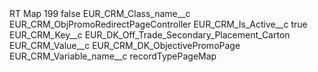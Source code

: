 <?xml version="1.0" encoding="UTF-8"?>
<CustomMetadata xmlns="http://soap.sforce.com/2006/04/metadata" xmlns:xsi="http://www.w3.org/2001/XMLSchema-instance" xmlns:xsd="http://www.w3.org/2001/XMLSchema">
    <label>RT Map 199</label>
    <protected>false</protected>
    <values>
        <field>EUR_CRM_Class_name__c</field>
        <value xsi:type="xsd:string">EUR_CRM_ObjPromoRedirectPageController</value>
    </values>
    <values>
        <field>EUR_CRM_Is_Active__c</field>
        <value xsi:type="xsd:boolean">true</value>
    </values>
    <values>
        <field>EUR_CRM_Key__c</field>
        <value xsi:type="xsd:string">EUR_DK_Off_Trade_Secondary_Placement_Carton</value>
    </values>
    <values>
        <field>EUR_CRM_Value__c</field>
        <value xsi:type="xsd:string">EUR_CRM_DK_ObjectivePromoPage</value>
    </values>
    <values>
        <field>EUR_CRM_Variable_name__c</field>
        <value xsi:type="xsd:string">recordTypePageMap</value>
    </values>
</CustomMetadata>
